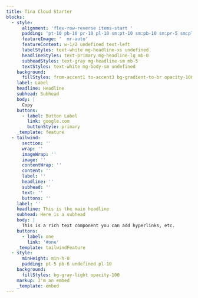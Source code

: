 ```yaml
---
title: Tina Cloud Starter
blocks:
  - style:
      alignment: 'flex-row-reverse items-start '
      padding: 'pt-10 pb-10 pr-10 pl-10 sm:pt-10 sm:pb-10 sm:pr-5 sm:pl-5'
      featureImage: '  mr-auto'
      featureContent: w-1/2 undefined text-left
      labelStyles: text-white mg-headline-xs undefined
      headlineStyles: text-primary mg-headline-lg mb-0
      subheadStyles: text-gray mg-headline-sm mb-5
      textStyles: text-white mg-body-sm undefined
    background:
      fillStyles: from-accent1 to-accent3 bg-gradient-to-br opacity-100
    label: Label
    headline: Headline
    subhead: Subhead
    body: |
      Copy
    buttons:
      - label: Button Label
        link: google.com
        buttonStyle: primary
    _template: feature
  - tailwind:
      section: ''
      wrap: ''
      imageWrap: ''
      image: ''
      contentWrap: ''
      content: ''
      label: ''
      headline: ''
      subhead: ''
      text: ''
      buttons: ''
    label: ''
    headline: This is the main headline
    subhead: Here is a subhead
    body: |
      This is a rich text component you can add hyperlinks, etc.
    buttons:
      - label: one
        link: '#one'
    _template: tailwindFeature
  - style:
      minHeight: min-h-0
      padding: pt-5 pb-6 undefined pl-10
    background:
      fillStyles: bg-gray-light opacity-100
    markup: I'm an embed
    _template: embed
---
```


